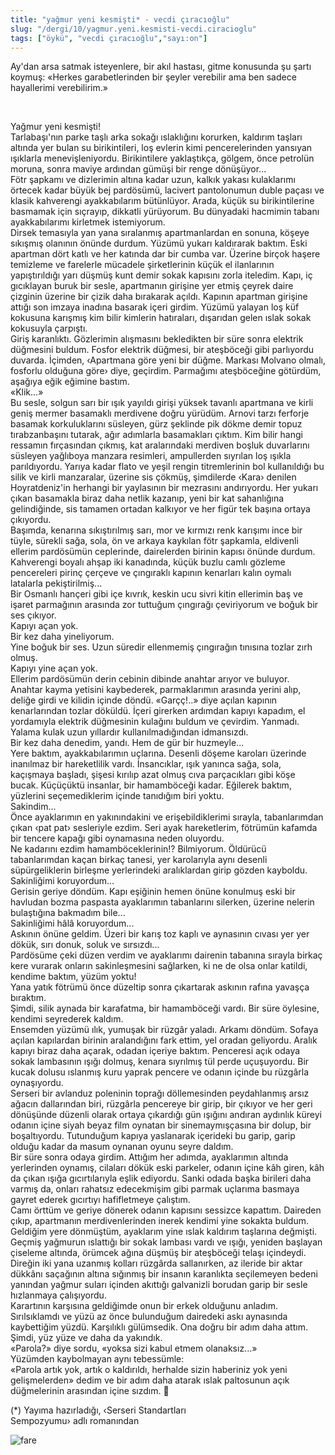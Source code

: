 ```yaml
---
title: "yağmur yeni kesmişti* - vecdi çıracıoğlu"
slug: "/dergi/10/yagmur.yeni.kesmisti-vecdi.ciracioglu"
tags: ["öykü", "vecdi çıracıoğlu","sayı:on"]
---
```


Ay'dan arsa satmak isteyenlere, bir akıl hastası, gitme konusunda şu
şartı koymuş: «Herkes garabetlerinden bir şeyler verebilir ama ben
sadece hayallerimi verebilirim.»






 

Yağmur yeni kesmişti!  
Tarlabaşı'nın parke taşlı arka sokağı ıslaklığını korurken, kaldırım
taşları altında yer bulan su birikintileri, loş evlerin kimi
pencerelerinden yansıyan ışıklarla menevişleniyordu. Birikintilere
yaklaştıkça, gölgem, önce petrolün moruna, sonra maviye ardından gümüşi
bir renge dönüşüyor...\
Fötr şapkamı ve dizlerimin altına kadar uzun, kalkık yakası kulaklarımı
örtecek kadar büyük bej pardösümü, lacivert pantolonumun duble paçası ve
klasik kahverengi ayakkabılarım bütünlüyor. Arada, küçük su
birikintilerine basmamak için sıçrayıp, dikkatli yürüyorum. Bu dünyadaki
hacmimin tabanı ayakkabılarımı kirletmek istemiyorum.\
Dirsek temasıyla yan yana sıralanmış apartmanlardan en sonuna, köşeye
sıkışmış olanının önünde durdum. Yüzümü yukarı kaldırarak baktım. Eski
apartman dört katlı ve her katında dar bir cumba var. Üzerine birçok
haşere temizleme ve farelerle mücadele şirketlerinin küçük el
ilanlarının yapıştırıldığı yarı düşmüş kunt demir sokak kapısını zorla
iteledim. Kapı, iç gıcıklayan buruk bir sesle, apartmanın girişine yer
etmiş çeyrek daire çizginin üzerine bir çizik daha bırakarak açıldı.
Kapının apartman girişine attığı son imzaya inadına basarak içeri
girdim. Yüzümü yalayan loş küf kokusuna karışmış kim bilir kimlerin
hatıraları, dışarıdan gelen ıslak sokak kokusuyla çarpıştı.\
Giriş karanlıktı. Gözlerimin alışmasını bekledikten bir süre sonra
elektrik düğmesini buldum. Fosfor elektrik düğmesi, bir ateşböceği gibi
parlıyordu duvarda. İçimden, ‹Apartmana göre yeni bir düğme. Markası
Molvano olmalı, fosforlu olduğuna göre› diye, geçirdim. Parmağımı
ateşböceğine götürdüm, aşağıya eğik eğimine bastım.\
«Klik...»\
Bu sesle, solgun sarı bir ışık yayıldı girişi yüksek tavanlı apartmana
ve kirli geniş mermer basamaklı merdivene doğru yürüdüm. Arnovi tarzı
ferforje basamak korkuluklarını süsleyen, gürz şeklinde pik dökme demir
topuz tırabzanbaşını tutarak, ağır adımlarla basamakları çıktım. Kim
bilir hangi ressamın fırçasından çıkmış, kat aralarındaki merdiven
boşluk duvarlarını süsleyen yağlıboya manzara resimleri, ampullerden
sıyrılan loş ışıkla parıldıyordu. Yarıya kadar flato ve yeşil rengin
titremlerinin bol kullanıldığı bu silik ve kirli manzaralar, üzerine sis
çökmüş, şimdilerde ‹Kara› denilen Hoyratdeniz'in herhangi bir yaylasının
bir mezrasını andırıyordu. Her yukarı çıkan basamakla biraz daha netlik
kazanıp, yeni bir kat sahanlığına gelindiğinde, sis tamamen ortadan
kalkıyor ve her figür tek başına ortaya çıkıyordu.\
Başımda, kenarına sıkıştırılmış sarı, mor ve kırmızı renk karışımı ince
bir tüyle, sürekli sağa, sola, ön ve arkaya kaykılan fötr şapkamla,
eldivenli ellerim pardösümün ceplerinde, dairelerden birinin kapısı
önünde durdum. Kahverengi boyalı ahşap iki kanadında, küçük buzlu camlı
gözleme pencereleri pirinç çerçeve ve çıngıraklı kapının kenarları kalın
oymalı latalarla pekiştirilmiş...\
Bir Osmanlı hançeri gibi içe kıvrık, keskin ucu sivri kitin ellerimin
baş ve işaret parmağının arasında zor tuttuğum çıngırağı çeviriyorum ve
boğuk bir ses çıkıyor.\
Kapıyı açan yok.\
Bir kez daha yineliyorum.\
Yine boğuk bir ses. Uzun süredir ellenmemiş çıngırağın tınısına tozlar
zırh olmuş.\
Kapıyı yine açan yok.\
Ellerim pardösümün derin cebinin dibinde anahtar arıyor ve buluyor.\
Anahtar kayma yetisini kaybederek, parmaklarımın arasında yerini alıp,
deliğe girdi ve kilidin içinde döndü. «Garçç!..» diye açılan kapının
kenarlarından tozlar döküldü. İçeri girerken ardımdan kapıyı kapadım, el
yordamıyla elektrik düğmesinin kulağını buldum ve çevirdim. Yanmadı.
Yalama kulak uzun yıllardır kullanılmadığından idmansızdı.\
Bir kez daha denedim, yandı. Hem de gür bir huzmeyle...\
Yere baktım, ayakkabılarımın uçlarına. Desenli döşeme karoları üzerinde
inanılmaz bir hareketlilik vardı. İnsancıklar, ışık yanınca sağa, sola,
kaçışmaya başladı, şişesi kırılıp azat olmuş cıva parçacıkları gibi köşe
bucak. Küçüçüktü insanlar, bir hamamböceği kadar. Eğilerek baktım,
yüzlerini seçemediklerim içinde tanıdığım biri yoktu.\
Sakindim...\
Önce ayaklarımın en yakınındakini ve erişebildiklerimi sırayla,
tabanlarımdan çıkan ‹pat pat› sesleriyle ezdim. Seri ayak hareketlerim,
fötrümün kafamda bir tencere kapağı gibi oynamasına neden oluyordu.\
Ne kadarını ezdim hamamböceklerinin!? Bilmiyorum. Öldürücü tabanlarımdan
kaçan birkaç tanesi, yer karolarıyla aynı desenli süpürgeliklerin
birleşme yerlerindeki aralıklardan girip gözden kayboldu.\
Sakinliğimi koruyordum...\
Gerisin geriye döndüm. Kapı eşiğinin hemen önüne konulmuş eski bir
havludan bozma paspasta ayaklarımın tabanlarını silerken, üzerine
nelerin bulaştığına bakmadım bile...\
Sakinliğimi hâlâ koruyordum...\
Askının önüne geldim. Üzeri bir karış toz kaplı ve aynasının cıvası yer
yer dökük, sırı donuk, soluk ve sırsızdı...\
Pardösüme çeki düzen verdim ve ayaklarımı dairenin tabanına sırayla
birkaç kere vurarak onların sakinleşmesini sağlarken, ki ne de olsa
onlar katildi, kendime baktım, yüzüm yoktu!\
Yana yatık fötrümü önce düzeltip sonra çıkartarak askının rafına yavaşça
bıraktım.\
Şimdi, silik aynada bir karafatma, bir hamamböceği vardı. Bir süre
öylesine, kendimi seyrederek kaldım.\
Ensemden yüzümü ılık, yumuşak bir rüzgâr yaladı. Arkamı döndüm. Sofaya
açılan kapılardan birinin aralandığını fark ettim, yel oradan geliyordu.
Aralık kapıyı biraz daha açarak, odadan içeriye baktım. Penceresi açık
odaya sokak lambasının ışığı dolmuş, kenara sıyrılmış tül perde
uçuşuyordu. Bir kucak dolusu ıslanmış kuru yaprak pencere ve odanın
içinde bu rüzgârla oynaşıyordu.\
Serseri bir avlanduz poleninin toprağı döllemesinden peydahlanmış arsız
ağacın dallarından biri, rüzgârla pencereye bir girip, bir çıkıyor ve
her geri dönüşünde düzenli olarak ortaya çıkardığı gün ışığını andıran
aydınlık küreyi odanın içine siyah beyaz film oynatan bir
sinemaymışçasına bir dolup, bir boşaltıyordu. Tutunduğum kapıya
yaslanarak içerideki bu garip, garip olduğu kadar da masum oynanan oyunu
seyre daldım.\
Bir süre sonra odaya girdim. Attığım her adımda, ayaklarımın altında
yerlerinden oynamış, cilaları dökük eski parkeler, odanın içine kâh
giren, kâh da çıkan ışığa gıcırtılarıyla eşlik ediyordu. Sanki odada
başka birileri daha varmış da, onları rahatsız edecekmişim gibi parmak
uçlarıma basmaya gayret ederek gıcırtıyı hafifletmeye çalıştım.\
Camı örttüm ve geriye dönerek odanın kapısını sessizce kapattım.
Daireden çıkıp, apartmanın merdivenlerinden inerek kendimi yine sokakta
buldum. Geldiğim yere dönmüştüm, ayaklarım yine ıslak kaldırım taşlarına
değmişti.\
Geçmiş yağmurun ıslattığı bir sokak lambası vardı ve ışığı, yeniden
başlayan çiseleme altında, örümcek ağına düşmüş bir ateşböceği telaşı
içindeydi. Direğin iki yana uzanmış kolları rüzgârda sallanırken, az
ileride bir aktar dükkânı saçağının altına sığınmış bir insanın
karanlıkta seçilemeyen bedeni yanından yağmur suları içinden akıttığı
galvanizli borudan garip bir sesle hızlanmaya çalışıyordu.\
Karartının karşısına geldiğimde onun bir erkek olduğunu anladım.
Sırılsıklamdı ve yüzü az önce bulunduğum dairedeki askı aynasında
kaybettiğim yüzdü. Karşılıklı gülümsedik. Ona doğru bir adım daha attım.
Şimdi, yüz yüze ve daha da yakındık.\
«Parola?» diye sordu, «yoksa sizi kabul etmem olanaksız...»\
Yüzümden kaybolmayan aynı tebessümle:\
«Parola artık yok, artık o kaldırıldı, herhalde sizin haberiniz yok yeni
gelişmelerden» dedim ve bir adım daha atarak ıslak paltosunun açık
düğmelerinin arasından içine sızdım. 

(\*) Yayıma hazırladığı, ‹Serseri Standartları\
Sempozyumu› adlı romanından



![fare](/img/fare.jpg)


